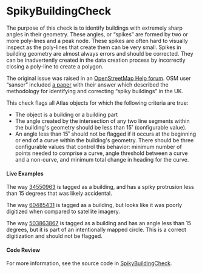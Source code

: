 # SpikyBuildingCheck

The purpose of this check is to identify buildings with extremely sharp angles in their geometry. 
These angles, or “spikes” are formed by two or more poly-lines and a peak node. These spikes are often 
hard to visually inspect as the poly-lines that create them can be very small. Spikes in building 
geometry are almost always errors and should be corrected. They can be inadvertently created in the 
data creation process by incorrectly closing a poly-line to create a polygon.

The original issue was raised in an [OpenStreetMap Help forum](https://help.openstreetmap.org/questions/66104/is-there-a-way-to-detect-very-sharp-angles-of-buildings). 
OSM user “sanser” included [a paper](https://drive.google.com/file/d/1MaLdnSnc454xKjn3eL95vDQKeoIW8zGU/view)
with their answer which described the methodology for identifying and correcting “spiky buildings” in the UK.

This check flags all Atlas objects for which the following criteria are true:
 * The object is a building or a building part
 * The angle created by the intersection of any two line segments within the building's geometry 
 should be less than 15˚ (configurable value).
 * An angle less than 15˚ should not be flagged if it occurs at the beginning or end of a curve 
 within the building's geometry. There should be three configurable values that control this behavior: 
 minimum number of points needed to comprise a curve, angle threshold between a curve and a non-curve, 
 and minimum total change in heading for the curve.

#### Live Examples

The way [34550963](https://www.openstreetmap.org/way/34550963) is tagged as a building, and has a 
spiky protrusion less than 15 degrees that was likely accidental.

The way [60485431](https://www.openstreetmap.org/way/60485431) is tagged as a building, but looks like it was
poorly digitized when compared to satellite imagery. 

The way [503863867](https://www.openstreetmap.org/way/503863867) is tagged as a building and has an
angle less than 15 degrees, but it is part of an intentionally mapped circle. This is a correct 
digitization and should not be flagged.

#### Code Review

For more information, see the source code in 
[SpikyBuildingCheck](../../src/main/java/org/openstreetmap/atlas/checks/validation/areas/SpikyBuildingCheck.java).
